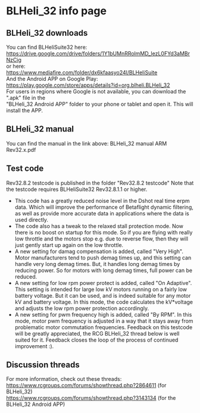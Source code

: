 # BLHeli_32 info page  

## BLHeli_32 downloads  

You can find BLHeliSuite32 here:   
https://drive.google.com/drive/folders/1Y1bUMnRRolmMD_lezL0FYd3aMBrNzCig   
or here:   
https://www.mediafire.com/folder/dx6kfaasyo24l/BLHeliSuite   
And the Android APP on Google Play:   
https://play.google.com/store/apps/details?id=org.blheli.BLHeli_32  
For users in regions where Google is not available, you can download the ".apk" file in the  
"BLHeli_32 Android APP" folder to your phone or tablet and open it. This will install the APP.  

## BLHeli_32 manual

You can find the manual in the link above: BLHeli_32 manual ARM Rev32.x.pdf

## Test code

Rev32.8.2 testcode is published in the folder "Rev32.8.2 testcode"
Note that the testcode requires BLHeliSuite32 Rev32.8.1.1 or higher. 
- This code has a greatly reduced noise level in the Dshot real time erpm data.
  Which will improve the performance of Betaflight dynamic filtering, 
  as well as provide more accurate data in applications where the data is used directly.
- The code also has a tweak to the relaxed stall protection mode.
  Now there is no boost on startup for this mode. So if you are flying with really low throttle
  and the motors stop e.g. due to reverse flow, then they will just gently start up again on the low throttle.
- A new setting for damag compensation is added, called "Very High".
  Motor manufacturers tend to push demag times up, and this setting can handle very long demag times.
  But, it handles long demag times by reducing power. So for motors with long demag times, full power can be reduced.
- A new setting for low rpm power protect is added, called "On Adaptive".
  This setting is intended for large low kV motors running on a fairly low battery voltage.
  But it can be used, and is indeed suitable for any motor kV and battery voltage.
  In this mode, the code calculates the kV*voltage and adjusts the low rpm power protection accordingly.
- A new setting for pwm frequency high is added, called "By RPM".
  In this mode, motor pwm frequency is adjusted in a way that it stays away from problematic motor commutation frequencies.
Feedback on this testcode will be greatly appreciated, the RCG BLHeli_32 thread below is well suited for it.
Feedback closes the loop of the process of continued improvement :).


## Discussion threads

For more information, check out these threads:  
https://www.rcgroups.com/forums/showthread.php?2864611 (for BLHeli_32)  
https://www.rcgroups.com/forums/showthread.php?3143134 (for the BLHeli_32 Android APP)  
